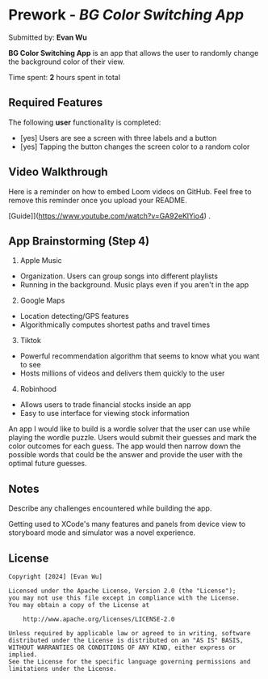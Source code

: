 # Prework - *BG Color Switching App*

Submitted by: **Evan Wu**

**BG Color Switching App** is an app that allows the user to randomly change the background color of their view.

Time spent: **2** hours spent in total

## Required Features

The following **user** functionality is completed:

- [yes] Users are see a screen with three labels and a button
- [yes] Tapping the button changes the screen color to a random color
 
## Video Walkthrough

Here is a reminder on how to embed Loom videos on GitHub. Feel free to remove this reminder once you upload your README. 

[Guide]](https://www.youtube.com/watch?v=GA92eKlYio4) .

## App Brainstorming (Step 4)

1. Apple Music
- Organization. Users can group songs into different playlists
- Running in the background. Music plays even if you aren't in the app
2. Google Maps
- Location detecting/GPS features
- Algorithmically computes shortest paths and travel times
3. Tiktok
- Powerful recommendation algorithm that seems to know what you want to see
- Hosts millions of videos and delivers them quickly to the user
4. Robinhood
- Allows users to trade financial stocks inside an app
- Easy to use interface for viewing stock information

An app I would like to build is a wordle solver that the user can use while playing the wordle puzzle. Users would submit their guesses and mark the color outcomes for each guess. The app would then narrow down the possible words that could be the answer and provide the user with the optimal future guesses.

## Notes

Describe any challenges encountered while building the app.

Getting used to XCode's many features and panels from device view to storyboard mode and simulator was a novel experience.

## License

    Copyright [2024] [Evan Wu]

    Licensed under the Apache License, Version 2.0 (the "License");
    you may not use this file except in compliance with the License.
    You may obtain a copy of the License at

        http://www.apache.org/licenses/LICENSE-2.0

    Unless required by applicable law or agreed to in writing, software
    distributed under the License is distributed on an "AS IS" BASIS,
    WITHOUT WARRANTIES OR CONDITIONS OF ANY KIND, either express or implied.
    See the License for the specific language governing permissions and
    limitations under the License.
